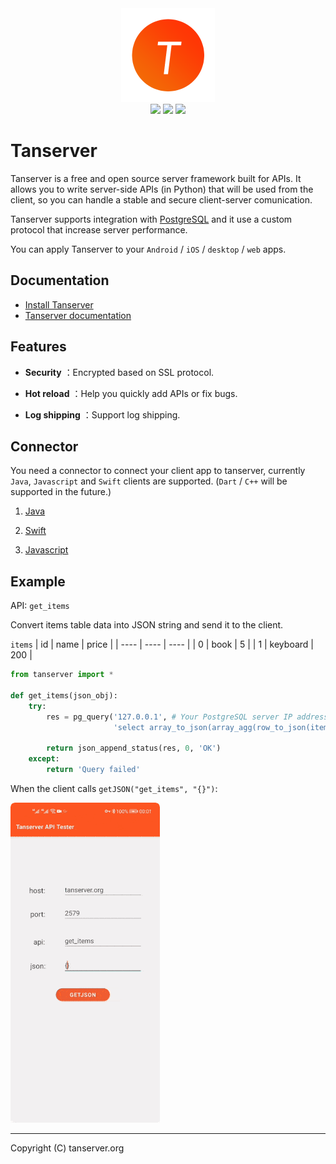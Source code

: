 <div align=center>
    <img src="tanserver.png">
</div>

<div align=center>
    <img src="https://img.shields.io/badge/os-linux-orange">
    <img src="https://img.shields.io/badge/license-BSD-blue">
    <img src="https://img.shields.io/badge/docs-latest-brightgreen">
</div>

# Tanserver

Tanserver is a free and open source server framework built for APIs.
It allows you to write server-side APIs (in Python) that will be used from the client, so you can handle a stable and secure client-server comunication.

Tanserver supports integration with [PostgreSQL](https://www.postgresql.org/) and it use a custom protocol that increase server performance.

You can apply Tanserver to your `Android` / `iOS` / `desktop` / `web` apps.

## Documentation

* [Install Tanserver](https://tanserver.org/en/install/)
* [Tanserver documentation](https://www.tanserver.org)

## Features

- **Security** ：Encrypted based on SSL protocol.

- **Hot reload** ：Help you quickly add APIs or fix bugs.

- **Log shipping** ：Support log shipping.

## Connector

You need a connector to connect your client app to tanserver, currently `Java`, `Javascript` and `Swift` clients are supported. (`Dart` / `C++` will be supported in the future.)

1. [Java](https://github.com/tansrv/tanserver-connectors/tree/main/java)

2. [Swift](https://github.com/tansrv/tanserver-connectors/tree/main/swift)

3. [Javascript](https://github.com/tansrv/tanserver-connectors/tree/main/javascript)

## Example

API: `get_items`

Convert items table data into JSON string and send it to the client.

`items`
| id   | name     | price |
| ---- | ----     | ----  |
| 0    | book     | 5     |
| 1    | keyboard | 200   |

```python
from tanserver import *

def get_items(json_obj):
    try:
        res = pg_query('127.0.0.1', # Your PostgreSQL server IP address
                       'select array_to_json(array_agg(row_to_json(items))) from items')

        return json_append_status(res, 0, 'OK')
    except:
        return 'Query failed'
```

When the client calls `getJSON("get_items", "{}")`:

![get_items](get_items.gif)

---

Copyright (C) tanserver.org
